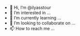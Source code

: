- 👋 Hi, I’m @ilyasstour
- 👀 I’m interested in ...
- 🌱 I’m currently learning ...
- 💞️ I’m looking to collaborate on ...
- 📫 How to reach me ...

<!---
ilyasstour/ilyasstour is a ✨ special ✨ repository because its `README.md` (this file) appears on your GitHub profile.
You can click the Preview link to take a look at your changes.
--->
